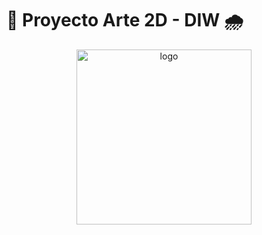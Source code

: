 # 🤖 Proyecto Arte 2D - DIW 🌧
<p align="center">
<img width="280" alt="logo" src="https://user-images.githubusercontent.com/92323915/219405909-1aa356fe-703c-4b9c-9728-76683c8f7d7f.png">
</p>

